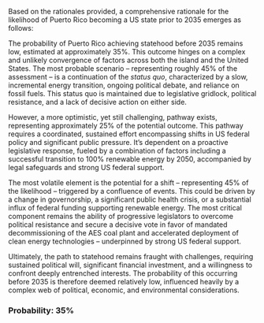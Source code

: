 Based on the rationales provided, a comprehensive rationale for the likelihood of Puerto Rico becoming a US state prior to 2035 emerges as follows:

The probability of Puerto Rico achieving statehood before 2035 remains low, estimated at approximately 35%. This outcome hinges on a complex and unlikely convergence of factors across both the island and the United States. The most probable scenario – representing roughly 45% of the assessment – is a continuation of the *status quo*, characterized by a slow, incremental energy transition, ongoing political debate, and reliance on fossil fuels. This status quo is maintained due to legislative gridlock, political resistance, and a lack of decisive action on either side. 

However, a more optimistic, yet still challenging, pathway exists, representing approximately 25% of the potential outcome. This pathway requires a coordinated, sustained effort encompassing shifts in US federal policy and significant public pressure. It’s dependent on a proactive legislative response, fueled by a combination of factors including a successful transition to 100% renewable energy by 2050, accompanied by legal safeguards and strong US federal support.

The most volatile element is the potential for a shift – representing 45% of the likelihood – triggered by a confluence of events. This could be driven by a change in governorship, a significant public health crisis, or a substantial influx of federal funding supporting renewable energy. The most critical component remains the ability of progressive legislators to overcome political resistance and secure a decisive vote in favor of mandated decommissioning of the AES coal plant and accelerated deployment of clean energy technologies – underpinned by strong US federal support. 

Ultimately, the path to statehood remains fraught with challenges, requiring sustained political will, significant financial investment, and a willingness to confront deeply entrenched interests. The probability of this occurring before 2035 is therefore deemed relatively low, influenced heavily by a complex web of political, economic, and environmental considerations.

### Probability: 35%